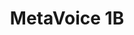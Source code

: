 ---
title: MetaVoice 1B
emoji: 🗣️
colorFrom: blue
colorTo: blue
sdk: docker
pinned: false
short_description: A demo of MetaVoice 1B, a new TTS model by MetaVoice.
---